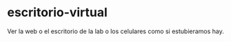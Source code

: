 # escritorio-virtual
Ver la web o el escritorio de la lab o los celulares como si estubieramos hay.
